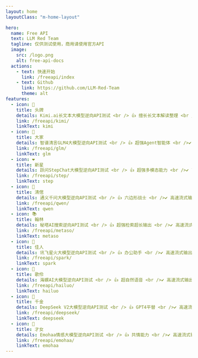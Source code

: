 ```yaml
---
layout: home
layoutClass: "m-home-layout"

hero:
  name: Free API
  text: LLM Red Team
  tagline: 仅供测试使用，商用请使用官方API
  image:
    src: /logo.png
    alt: free-api-docs
  actions:
    - text: 快速开始
      link: /freeapi/index
    - text: Github
      link: https://github.com/LLM-Red-Team
      theme: alt
features:
  - icon: 🐉
    title: 头牌
    details: Kimi.ai长文本大模型逆向API测试 <br /> 👍 擅长长文本解读整理 <br />✔ 高速流式输出<br />✔ 智能体API<br />✔ 多轮对话<br />✔ 联网搜索<br />✔ 长文档解读<br />✔ 图像OCR
    link: /freeapi/kimi/
    linkText: kimi
  - icon: 📖
    title: 大家
    details: 智谱清言GLM4大模型逆向API测试 <br /> 👍 超强Agent智能体 <br />✔ 高速流式输出<br />✔ 智能体API<br />✔ 多轮对话<br />✔ AI绘图<br />✔ 联网搜索<br />✔ 长文档解读<br />✔ 代码生成/执行<br />✔ 多模态图像解析
    link: /freeapi/glm/
    linkText: glm
  - icon: ❤️
    title: 新星
    details: 跃问StepChat大模型逆向API测试 <br /> 👍 超强多模态能力 <br />✔ 高速流式输出<br />✔ 多轮对话<br />✔ 联网搜索<br />✔ 长文档解读<br />✔ 代码生成/执行<br />✔ 多模态图像解析
    link: /freeapi/step/
    linkText: step
  - icon: 🌷
    title: 清倌
    details: 通义千问大模型逆向API测试 <br /> 👍 六边形战士 <br />✔ 高速流式输出<br />✔ 多轮对话<br />✔ 无水印AI绘图<br />✔ 联网搜索<br />✔ 长文档解读<br />✔ 多模态图像解析
    link: /freeapi/qwen/
    linkText: qwen
  - icon: 📚
    title: 翰林
    details: 秘塔AI搜索逆向API测试 <br /> 👍 超强检索超长输出 <br />✔ 高速流式输出<br />✔ 超强联网搜索<br />✔ 多模式总结
    link: /freeapi/metaso/
    linkText: metaso
  - icon: 🦚
    title: 佳人
    details: 讯飞星火大模型逆向API测试 <br /> 👍 办公助手 <br />✔ 高速流式输出<br />✔ 智能体API<br />✔ 多轮对话<br />✔ AI绘图<br />✔ 联网搜索<br />✔ 长文档解读<br />✔ 多模态图像解析
    link: /freeapi/spark/
    linkText: spark
  - icon: 🐚
    title: 歌伶
    details: 海螺AI大模型逆向API测试 <br /> 👍 超自然语音 <br />✔ 高速流式输出<br />✔ 多轮对话<br />✔ 语音合成<br />✔ 联网搜索<br />✔ 长文档解读<br />✔ 多模态图像解析
    link: /freeapi/hailuo/
    linkText: hailuo
  - icon: 💸
    title: 千金
    details: DeepSeek V2大模型逆向API测试 <br /> 👍 GPT4平替 <br />✔ 高速流式输出<br />✔ 多轮对话
    link: /freeapi/deepseek/
    linkText: deepseek
  - icon: 🦄
    title: 才女
    details: Emohaa情感大模型逆向API测试 <br /> 👍 共情能力 <br />✔ 高速流式输出<br />✔ 多轮对话
    link: /freeapi/emohaa/
    linkText: emohaa
---
```


<style>
/*爱的魔力转圈圈*/
.m-home-layout .image-src:hover {
  transform: translate(-50%, -50%) rotate(666turn);
  transition: transform 59s 1s cubic-bezier(0.3, 0, 0.8, 1);
}

.m-home-layout .details small {
  opacity: 0.8;
}
</style>
